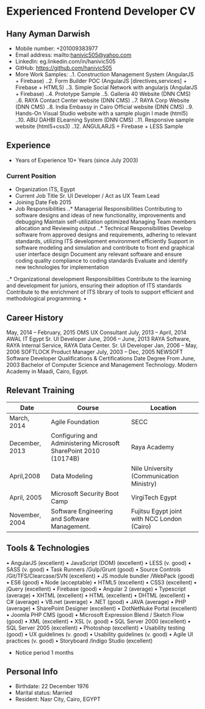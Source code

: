 # Experienced Frontend Developer CV
## Hany Ayman Darwish 
* Mobile number: +201009383977 
* Email address: mailto:hanivic505@yahoo.com
* LinkedIn: eg.linkedin.com/in/hanivic505 
* GitHub: https://github.com/hanivic505 
* More Work Samples: 
..1. Construction Management System (AngularJS + Firebase)
..2. Form Builder POC (AngularJS [directives,services] + Firebase + HTML5)
..3. Simple Social Network with angularjs (AngularJS + Firebase)
..4. Prototype Sample
..5. Galleria 40 Website (DNN CMS)
..6. RAYA Contact Center website (DNN CMS)
..7. RAYA Corp Website (DNN CMS)
..8. India Embassy in Cairo Official website (DNN CMS) 
..9. Hands-On Visual Studio website with a sample plugin I made (html5) 
..10. ABU DAHBI ELearning System (DNN CMS) 
..11. Responsive sample website (html5+css3) 
..12. ANGULARJS + Firebase + LESS Sample

## Experience
* Years of Experience 	10+ Years (since July 2003)
### Current Position
* Organization 	ITS, Egypt
* Current Job Title 	Sr. UI Developer / Act as UX Team Lead
* Joining Date	Feb 2015
* Job Responsibilities
..* Managerial Responsibilities
Contributing to software designs and ideas of new functionality, improvements and debugging
Maintain self-utilization optimized
Managing Team members allocation and Reviewing output
..* Technical Responsibilities
Develop software from approved designs and requirements, adhering to relevant standards, utilizing ITS development environment efficiently
Support in software modeling and simulation and contribute to front end graphical user interface design
Document any relevant software and ensure coding quality compliance to coding standards
Evaluate and identify new technologies for implementation
 
..* Organizational development Responsibilities
Contribute to the learning and development for juniors, ensuring their adoption of ITS standards
Contribute to the enrichment of ITS library of tools to support efficient and methodological programming.
• 
## Career History
May, 2014 – February, 2015	OMS	UX Consultant
July, 2013 – April, 2014	AWAL IT Egypt	Sr. UI Developer
June, 2006 – June, 2013	RAYA Software, RAYA Internal Service, RAYA Data Center.	Sr. UI Developer
Jan, 2006 – May, 2006	SOFTLOCK	Product Manager
July, 2003 – Dec, 2005	NEWSOFT	Software Developer
Qualifications & Certifications 	Date 	Degree 	From
	June, 2003 	Bachelor of Computer Science and Management Technology. 	Modern Academy in Maadi, Cairo, Egypt. 
## Relevant Training 
Date 	|Course 	|Location 
---|---|---
March, 2014	|Agile Foundation 	|SECC
December, 2013 	|Configuring and Administering Microsoft SharePoint 2010 (10174B) 	|Raya Academy 
April,2008 		|Data Modeling 	|Nile University (Communication Ministry) 
April, 2005 	|Microsoft Security Boot Camp 	|VirgiTech Egypt 
November, 2004 	|Software Engineering and Software Management. 	|Fujitsu Egypt joint with NCC London (Cairo)|
## Tools & Technologies 	
• AngularJS (excellent)
• JavaScript (DOM) (excellent) 
• LESS (v. good)
• SASS (v. good)
• Task Runners /Gulp/Grunt (good)
• Source Controls /Git/TFS/Clearcase/SVN (excellent)
• JS module bundler /WebPack (good) 
• ES6 (good)
• Node (acceptable)
• HTML5 (excellent) 
• CSS3 (excellent) 
• jQuery (excellent) 
• Firebase (good)
• Angular 2 (average)
• Typescript (average)
• XHTML (excellent) 
• HTML (excellent) 
• DHTML (excellent) 
• C# (average) 
• VB.net (average) 
• .NET (good) 
• JAVA (average)
• PHP (average)
• SharePoint Designer (excellent) 
• DotNetNuke Portal (excellent) 
• Joomla PHP CMS (good)
• Microsoft Expression Blend / Sketch Flow (good) 
• XML (excellent) 
• XSL (v. good) 
• SQL Server 2000 (excellent) 
• SQL Server 2005 (excellent) 
• Photoshop (excellent) 
• Usability testing (good) 
• UX guidelines (v. good) 
• Usability guidelines (v. good) 
• Agile UI practices (v. good) 
• Storyboard /Indigo Studio (excellent) 
* Notice period 	1 months 
## Personal Info	
* Birthdate: 22 December 1976
* Marital status: Married
* Resident: Nasr City, Cairo, EGYPT


